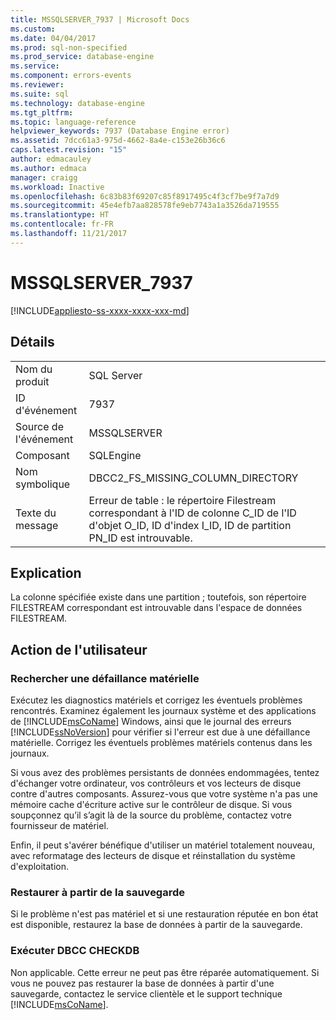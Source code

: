 ```yaml
---
title: MSSQLSERVER_7937 | Microsoft Docs
ms.custom: 
ms.date: 04/04/2017
ms.prod: sql-non-specified
ms.prod_service: database-engine
ms.service: 
ms.component: errors-events
ms.reviewer: 
ms.suite: sql
ms.technology: database-engine
ms.tgt_pltfrm: 
ms.topic: language-reference
helpviewer_keywords: 7937 (Database Engine error)
ms.assetid: 7dcc61a3-975d-4662-8a4e-c153e26b36c6
caps.latest.revision: "15"
author: edmacauley
ms.author: edmaca
manager: craigg
ms.workload: Inactive
ms.openlocfilehash: 6c83b83f69207c85f8917495c4f3cf7be9f7a7d9
ms.sourcegitcommit: 45e4efb7aa828578fe9eb7743a1a3526da719555
ms.translationtype: HT
ms.contentlocale: fr-FR
ms.lasthandoff: 11/21/2017
---
```

# <a name="mssqlserver7937"></a>MSSQLSERVER_7937
[!INCLUDE[appliesto-ss-xxxx-xxxx-xxx-md](../../includes/appliesto-ss-xxxx-xxxx-xxx-md.md)]
  
## <a name="details"></a>Détails  
  
|||  
|-|-|  
|Nom du produit|SQL Server|  
|ID d'événement|7937|  
|Source de l'événement|MSSQLSERVER|  
|Composant|SQLEngine|  
|Nom symbolique|DBCC2_FS_MISSING_COLUMN_DIRECTORY|  
|Texte du message|Erreur de table : le répertoire Filestream correspondant à l'ID de colonne C_ID de l'ID d'objet O_ID, ID d'index I_ID, ID de partition PN_ID est introuvable.|  
  
## <a name="explanation"></a>Explication  
La colonne spécifiée existe dans une partition ; toutefois, son répertoire FILESTREAM correspondant est introuvable dans l'espace de données FILESTREAM.  
  
## <a name="user-action"></a>Action de l'utilisateur  
  
### <a name="look-for-hardware-failure"></a>Rechercher une défaillance matérielle  
Exécutez les diagnostics matériels et corrigez les éventuels problèmes rencontrés. Examinez également les journaux système et des applications de [!INCLUDE[msCoName](../../includes/msconame-md.md)] Windows, ainsi que le journal des erreurs [!INCLUDE[ssNoVersion](../../includes/ssnoversion-md.md)] pour vérifier si l'erreur est due à une défaillance matérielle. Corrigez les éventuels problèmes matériels contenus dans les journaux.  
  
Si vous avez des problèmes persistants de données endommagées, tentez d'échanger votre ordinateur, vos contrôleurs et vos lecteurs de disque contre d'autres composants. Assurez-vous que votre système n'a pas une mémoire cache d'écriture active sur le contrôleur de disque. Si vous soupçonnez qu’il s’agit là de la source du problème, contactez votre fournisseur de matériel.  
  
Enfin, il peut s'avérer bénéfique d'utiliser un matériel totalement nouveau, avec reformatage des lecteurs de disque et réinstallation du système d'exploitation.  
  
### <a name="restore-from-backup"></a>Restaurer à partir de la sauvegarde  
Si le problème n'est pas matériel et si une restauration réputée en bon état est disponible, restaurez la base de données à partir de la sauvegarde.  
  
### <a name="run-dbcc-checkdb"></a>Exécuter DBCC CHECKDB  
Non applicable. Cette erreur ne peut pas être réparée automatiquement. Si vous ne pouvez pas restaurer la base de données à partir d'une sauvegarde, contactez le service clientèle et le support technique [!INCLUDE[msCoName](../../includes/msconame-md.md)].  
  
